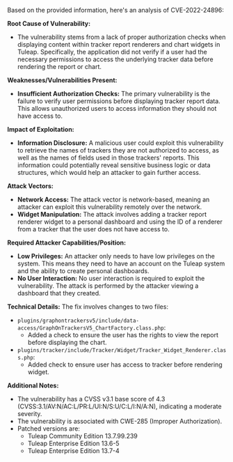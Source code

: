 Based on the provided information, here's an analysis of CVE-2022-24896:

**Root Cause of Vulnerability:**

*   The vulnerability stems from a lack of proper authorization checks when displaying content within tracker report renderers and chart widgets in Tuleap. Specifically, the application did not verify if a user had the necessary permissions to access the underlying tracker data before rendering the report or chart.

**Weaknesses/Vulnerabilities Present:**

*   **Insufficient Authorization Checks:** The primary vulnerability is the failure to verify user permissions before displaying tracker report data. This allows unauthorized users to access information they should not have access to.

**Impact of Exploitation:**

*   **Information Disclosure:** A malicious user could exploit this vulnerability to retrieve the names of trackers they are not authorized to access, as well as the names of fields used in those trackers' reports. This information could potentially reveal sensitive business logic or data structures, which would help an attacker to gain further access.

**Attack Vectors:**

*   **Network Access:** The attack vector is network-based, meaning an attacker can exploit this vulnerability remotely over the network.
*   **Widget Manipulation:** The attack involves adding a tracker report renderer widget to a personal dashboard and using the ID of a renderer from a tracker that the user does not have access to.

**Required Attacker Capabilities/Position:**

*   **Low Privileges:** An attacker only needs to have low privileges on the system. This means they need to have an account on the Tuleap system and the ability to create personal dashboards.
*   **No User Interaction:** No user interaction is required to exploit the vulnerability. The attack is performed by the attacker viewing a dashboard that they created.

**Technical Details:**
The fix involves changes to two files:
* `plugins/graphontrackersv5/include/data-access/GraphOnTrackersV5_ChartFactory.class.php`:
    - Added a check to ensure the user has the rights to view the report before displaying the chart.
* `plugins/tracker/include/Tracker/Widget/Tracker_Widget_Renderer.class.php`:
   - Added check to ensure user has access to tracker before rendering widget.

**Additional Notes:**
* The vulnerability has a CVSS v3.1 base score of 4.3 (CVSS:3.1/AV:N/AC:L/PR:L/UI:N/S:U/C:L/I:N/A:N), indicating a moderate severity.
* The vulnerability is associated with CWE-285 (Improper Authorization).
* Patched versions are:
    *   Tuleap Community Edition 13.7.99.239
    *   Tuleap Enterprise Edition 13.6-5
    *   Tuleap Enterprise Edition 13.7-4